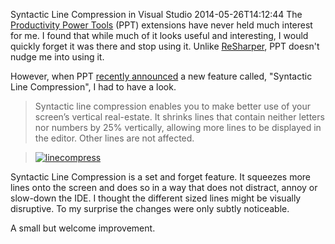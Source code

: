 Syntactic Line Compression in Visual Studio
2014-05-26T14:12:44
The [Productivity Power Tools](http://visualstudiogallery.msdn.microsoft.com/dbcb8670-889e-4a54-a226-a48a15e4cace?SRC=VSIDE) (PPT) extensions have never held much interest for me. I found that while much of it looks useful and interesting, I would quickly forget it was there and stop using it. Unlike [ReSharper](http://www.jetbrains.com/resharper/), PPT doesn't nudge me into using it.

However, when PPT [recently announced](http://blogs.msdn.com/b/visualstudio/archive/2014/05/23/announcing-update-to-productivity-power-tools-2013.aspx) a new feature called, "Syntactic Line Compression", I had to have a look.

> Syntactic line compression enables you to make better use of your screen’s vertical real-estate. It shrinks lines that contain neither letters nor numbers by 25% vertically, allowing more lines to be displayed in the editor. Other lines are not affected.

> [![linecompress](/cdn/images/blog/Windows-Live-Writer/9cc9b1af7311_88D2/linecompress_thumb.png)](/cdn/images/blog/Windows-Live-Writer/9cc9b1af7311_88D2/linecompress_2.png)

Syntactic Line Compression is a set and forget feature. It squeezes more lines onto the screen and does so in a way that does not distract, annoy or slow-down the IDE. I thought the different sized lines might be visually disruptive. To my surprise the changes were only subtly noticeable.

A small but welcome improvement.
